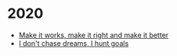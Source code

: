 # 2020

- [Make it works, make it right and make it better](./20200418_make_it.md#make-it-works-make-it-right-and-make-it-better)
- [I don't chase dreams, I hunt goals](./20200426_i_dont_chase_dreams.md#i-dont-chase-dreams-i-hunt-goals)
